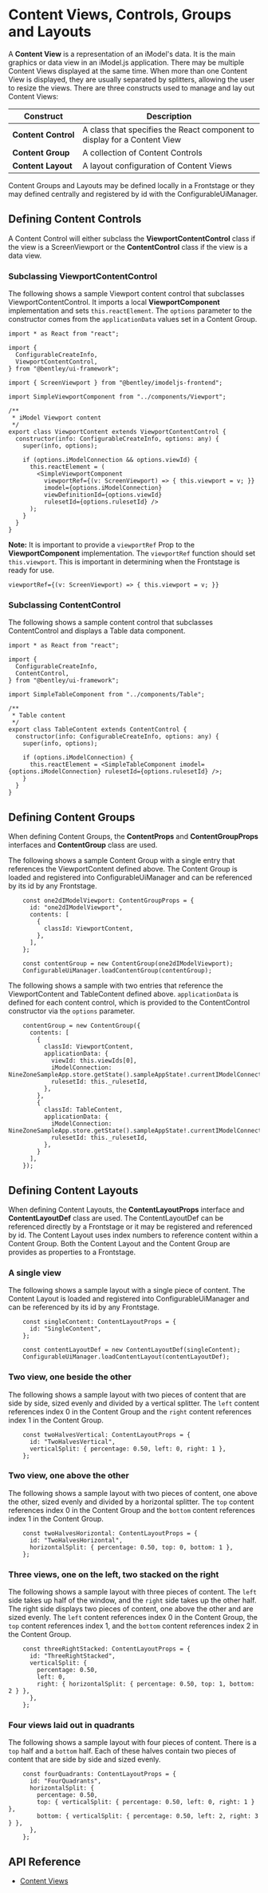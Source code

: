 # Content Views, Controls, Groups and Layouts

A **Content&nbsp;View** is a representation of an iModel's data. It is the main graphics or data view in an iModel.js application.
There may be multiple Content Views displayed at the same time.
When more than one Content View is displayed, they are usually separated by splitters, allowing the user to resize the views.
There are three constructs used to manage and lay out Content Views:

|Construct|Description
|-----|-----
|**Content&nbsp;Control** | A class that specifies the React component to display for a Content View
|**Content&nbsp;Group** | A collection of Content Controls
|**Content&nbsp;Layout** | A layout configuration of Content Views

Content Groups and Layouts may be defined locally in a Frontstage or they may defined centrally and registered by id with the ConfigurableUiManager.

## Defining Content Controls

A Content Control will either subclass the **ViewportContentControl** class if the view is a ScreenViewport or the **ContentControl** class if the view is a data view.

### Subclassing ViewportContentControl

The following shows a sample Viewport content control that subclasses ViewportContentControl. It imports a local **ViewportComponent** implementation and sets `this.reactElement`. The `options` parameter to the constructor comes from the `applicationData` values set in a Content Group.

```JS
import * as React from "react";

import {
  ConfigurableCreateInfo,
  ViewportContentControl,
} from "@bentley/ui-framework";

import { ScreenViewport } from "@bentley/imodeljs-frontend";

import SimpleViewportComponent from "../components/Viewport";

/**
 * iModel Viewport content
 */
export class ViewportContent extends ViewportContentControl {
  constructor(info: ConfigurableCreateInfo, options: any) {
    super(info, options);

    if (options.iModelConnection && options.viewId) {
      this.reactElement = (
        <SimpleViewportComponent
          viewportRef={(v: ScreenViewport) => { this.viewport = v; }}
          imodel={options.iModelConnection}
          viewDefinitionId={options.viewId}
          rulesetId={options.rulesetId} />
      );
    }
  }
}
```

**Note:** It is important to provide a `viewportRef` Prop to the **ViewportComponent** implementation. The `viewportRef` function should set `this.viewport`. This is important in determining when the Frontstage is ready for use.

```JS
viewportRef={(v: ScreenViewport) => { this.viewport = v; }}
```

### Subclassing ContentControl

The following shows a sample content control that subclasses ContentControl and displays a Table data component.

```JS
import * as React from "react";

import {
  ConfigurableCreateInfo,
  ContentControl,
} from "@bentley/ui-framework";

import SimpleTableComponent from "../components/Table";

/**
 * Table content
 */
export class TableContent extends ContentControl {
  constructor(info: ConfigurableCreateInfo, options: any) {
    super(info, options);

    if (options.iModelConnection) {
      this.reactElement = <SimpleTableComponent imodel={options.iModelConnection} rulesetId={options.rulesetId} />;
    }
  }
}
```

## Defining Content Groups

When defining Content Groups, the **ContentProps** and **ContentGroupProps** interfaces and **ContentGroup** class are used.

The following shows a sample Content Group with a single entry that references the ViewportContent defined above. The Content Group is loaded and registered into ConfigurableUiManager and can be referenced by its id by any Frontstage.

```JS
    const one2dIModelViewport: ContentGroupProps = {
      id: "one2dIModelViewport",
      contents: [
        {
          classId: ViewportContent,
        },
      ],
    };

    const contentGroup = new ContentGroup(one2dIModelViewport);
    ConfigurableUiManager.loadContentGroup(contentGroup);
```

The following shows a sample with two entries that reference the ViewportContent and TableContent defined above. `applicationData` is defined for each content control, which is provided to the ContentControl constructor via the `options` parameter.

```JS
    contentGroup = new ContentGroup({
      contents: [
        {
          classId: ViewportContent,
          applicationData: {
            viewId: this.viewIds[0],
            iModelConnection: NineZoneSampleApp.store.getState().sampleAppState!.currentIModelConnection,
            rulesetId: this._rulesetId,
          },
        },
        {
          classId: TableContent,
          applicationData: {
            iModelConnection: NineZoneSampleApp.store.getState().sampleAppState!.currentIModelConnection,
            rulesetId: this._rulesetId,
          },
        }
      ],
    });
```

## Defining Content Layouts

When defining Content Layouts, the **ContentLayoutProps** interface and **ContentLayoutDef** class are used. The ContentLayoutDef can be referenced directly by a Frontstage or it may be registered and referenced by id. The Content Layout uses index numbers to reference content within a Content Group. Both the Content Layout and the Content Group are provides as properties to a Frontstage.

### A single view

The following shows a sample layout with a single piece of content. The Content Layout is loaded and registered into ConfigurableUiManager and can be referenced by its id by any Frontstage.

```JS
    const singleContent: ContentLayoutProps = {
      id: "SingleContent",
    };

    const contentLayoutDef = new ContentLayoutDef(singleContent);
    ConfigurableUiManager.loadContentLayout(contentLayoutDef);
```

### Two view, one beside the other

The following shows a sample layout with two pieces of content that are side by side, sized evenly and divided by a vertical splitter. The `left` content references index 0 in the Content Group and the `right` content references index 1 in the Content Group.

```JS
    const twoHalvesVertical: ContentLayoutProps = {
      id: "TwoHalvesVertical",
      verticalSplit: { percentage: 0.50, left: 0, right: 1 },
    };
```

### Two view, one above the other

The following shows a sample layout with two pieces of content, one above the other, sized evenly and divided by a horizontal splitter. The `top` content references index 0 in the Content Group and the `bottom` content references index 1 in the Content Group.

```JS
    const twoHalvesHorizontal: ContentLayoutProps = {
      id: "TwoHalvesHorizontal",
      horizontalSplit: { percentage: 0.50, top: 0, bottom: 1 },
    };
```

### Three views, one on the left, two stacked on the right

The following shows a sample layout with three pieces of content. The `left` side takes up half of the window, and the `right` side takes up the other half. The right side displays two pieces of content, one above the other and are sized evenly. The `left` content references index 0 in the Content Group, the `top` content references index 1, and the `bottom` content references index 2 in the Content Group.

```JS
    const threeRightStacked: ContentLayoutProps = {
      id: "ThreeRightStacked",
      verticalSplit: {
        percentage: 0.50,
        left: 0,
        right: { horizontalSplit: { percentage: 0.50, top: 1, bottom: 2 } },
      },
    };
```

### Four views laid out in quadrants

The following shows a sample layout with four pieces of content. There is a `top` half and a `bottom` half. Each of these halves contain two pieces of content that are side by side and sized evenly.

```JS
    const fourQuadrants: ContentLayoutProps = {
      id: "FourQuadrants",
      horizontalSplit: {
        percentage: 0.50,
        top: { verticalSplit: { percentage: 0.50, left: 0, right: 1 } },
        bottom: { verticalSplit: { percentage: 0.50, left: 2, right: 3 } },
      },
    };
```

## API Reference

* [Content Views]($framework:ContentView)

